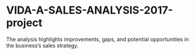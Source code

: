 # VIDA-A-SALES-ANALYSIS-2017-project
The analysis highlights improvements, gaps, and potential opportunities in the business’s sales strategy.
